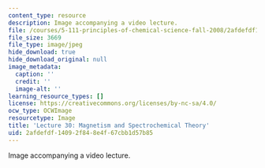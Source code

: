 ```yaml
---
content_type: resource
description: Image accompanying a video lecture.
file: /courses/5-111-principles-of-chemical-science-fall-2008/2afdefdf14092f848e4f67cbb1d57b85_30.jpg
file_size: 3669
file_type: image/jpeg
hide_download: true
hide_download_original: null
image_metadata:
  caption: ''
  credit: ''
  image-alt: ''
learning_resource_types: []
license: https://creativecommons.org/licenses/by-nc-sa/4.0/
ocw_type: OCWImage
resourcetype: Image
title: 'Lecture 30: Magnetism and Spectrochemical Theory'
uid: 2afdefdf-1409-2f84-8e4f-67cbb1d57b85
---
```

Image accompanying a video lecture.